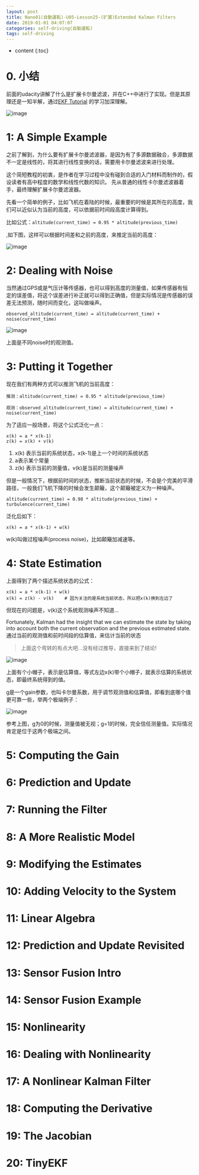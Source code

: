 ```yaml
---
layout: post
title: Nano01(自動運転)-U05-Lesson25-(扩展)Extended Kalman Filters
date: 2019-01-01 04:07:07
categories: self-driving(自動運転)
tags: self-driving
---
```

* content
{:toc}

# 0. 小结

前面的udacity讲解了什么是扩展卡尔曼滤波，并在C++中进行了实现。但是其原理还是一知半解，通过[EKF Tutorial](https://home.wlu.edu/~levys/kalman_tutorial/) 的学习加深理解。

![image](https://user-images.githubusercontent.com/18595935/52858613-f39f2400-316d-11e9-9dbf-6f649fddd0eb.png)


# 1: A Simple Example

之前了解到，为什么要有扩展卡尔曼滤波器，是因为有了多源数据融合，多源数据不一定是线性的，将其进行线性变换的话，需要用卡尔曼滤波来进行处理。

这个简短教程的初衷，是作者在学习过程中没有碰到合适的入门材料而制作的，假设读者有高中程度的数学和线性代数的知识。
先从普通的线性卡尔曼滤波器着手，最终理解扩展卡尔曼滤波器。

先看一个简单的例子，比如飞机在着陆的时候，最重要的时候是其所在的高度，我们可以近似认为当前的高度，可以依据前时间段高度计算得到。

比如公式：`altitude(current_time) = 0.95 * altitude(previous_time)`

,如下图，这样可以根据时间差和之前的高度，来推定当前的高度：

![image](https://user-images.githubusercontent.com/18595935/52856028-9653a480-3166-11e9-8b7b-2e09b1979be0.png)

# 2: Dealing with Noise

当然通过GPS或是气压计等传感器，也可以得到高度的测量值，如果传感器有恒定的误差值，将这个误差进行补正就可以得到正确值，但是实际情况是传感器的误差无法预测，随时间而变化，这叫做噪声。

`observed_altitude(current_time) = altitude(current_time) + noise(current_time)`

![image](https://user-images.githubusercontent.com/18595935/52856516-f434bc00-3167-11e9-88d7-5e14e21e1197.png)

上面是不同noise时的观测值。

# 3: Putting it Together

现在我们有两种方式可以推测飞机的当前高度：

```
推测：altitude(current_time) = 0.95 * altitude(previous_time)

观测：observed_altitude(current_time) = altitude(current_time) + noise(current_time)
```

为了适应一般场景，将这个公式泛化一点：

```
x(k) = a * x(k-1) 
z(k) = x(k) + v(k)
```
1. x(k) 表示当前的系统状态，x(k-1)是上一个时间的系统状态
2. a表示某个常量
3. z(k) 表示当前的测量值，v(k)是当前的测量噪声

但是一般情况下，根据前时间的状态，推断当前状态的时候，不会是个完美的平滑路径，一般我们飞机下降的时候会发生颠簸，这个颠簸被定义为一种噪声。

```
altitude(current_time) = 0.98 * altitude(previous_time) + turbulence(current_time)
```

泛化后如下：

```
x(k) = a * x(k-1) + w(k)
```

w(k)叫做过程噪声(process noise)，比如颠簸加减速等。

# 4: State Estimation

上面得到了两个描述系统状态的公式：

```
x(k) = a * x(k-1) + w(k)
x(k) = z(k) - v(k)    # 因为关注的是系统当前状态，所以把x(k)换到左边了
```

但现在的问题是，v(k)这个系统观测噪声不知道...

Fortunately, Kalman had the insight that we can estimate the state by taking into account both the current observation and the previous estimated state. 通过当前的观测值和前时间段的估算值，来估计当前的状态
> 上面这个弯转的有点大吧...没有经过推导，直接来到了结论!

![image](https://user-images.githubusercontent.com/18595935/52858066-7921d480-316c-11e9-9041-fa49c5386058.png)

上面有个小帽子，表示是估算值，等式左边x(k)带个小帽子，就表示估算的系统状态，即最终系统得到的值。

g是一个gain参数，也叫卡尔曼系数，用于调节观测值和估算值，即看到底哪个值更可靠一些，举两个极端例子：

![image](https://user-images.githubusercontent.com/18595935/52858510-ad49c500-316d-11e9-8917-ac3512930476.png)

参考上图，g为0的时候，测量值被无视；g=1的时候，完全信任测量值。实际情况肯定是位于这两个极端之间。

# 5: Computing the Gain

# 6: Prediction and Update

# 7: Running the Filter

# 8: A More Realistic Model

# 9: Modifying the Estimates

# 10: Adding Velocity to the System

# 11: Linear Algebra

# 12: Prediction and Update Revisited

# 13: Sensor Fusion Intro

# 14: Sensor Fusion Example

# 15: Nonlinearity

# 16: Dealing with Nonlinearity

# 17: A Nonlinear Kalman Filter

# 18: Computing the Derivative

# 19: The Jacobian

# 20: TinyEKF
